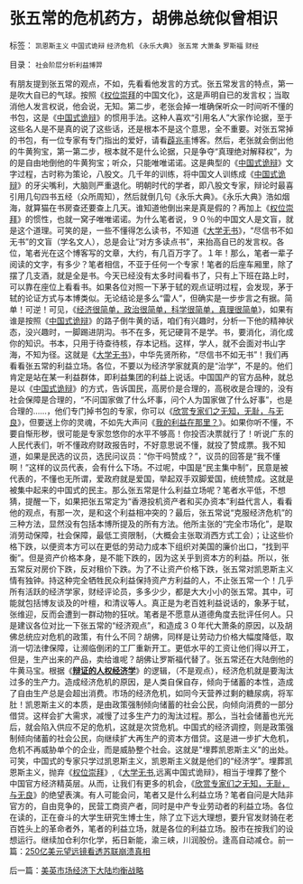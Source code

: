 # 张五常的危机药方，胡佛总统似曾相识

标签： `凯恩斯主义` `中国式诡辩` `经济危机` `《永乐大典》` `张五常` `大萧条` `罗斯福` `财经` 

目录： `社会阶层分析利益博羿`

有朋友提到张五常的观点，不如，先看看他发言的方式。张五常发言的特点，第一是吹大自已的气球。按照《[权位崇拜](../../../2008/10/10/中国式诡辩：官本位文化之权位崇拜心魔.md)的中国文化》，这是声明自已的发言权；当取消他人发言权说，他会说，无知。第二步，老张会掉一堆确保听众一时间听不懂的书包，这是《[中国式诡辩](../../../2008/8/31/“大学无书”，远离中国式诡辩！.md)》的惯用手法。这种人喜欢“引用名人”大家作论据，至于这些名人是不是真的说了这些话，还是根本不是这个意思，全不重要。对张五常掉的书包，有一位专家有专门指出的爱好，请看[薜兆丰](http://blog.sina.com.cn/xuezhaofeng)博客。然后，老张就会倒出他的牛黄狗宝，第一第二步，根本就不是什么论据，只是争夺“真理绝对解释权”，为的是自由地倒他的牛黄狗宝；听众，只能唯唯诺诺。这是典型的《[中国式诡辩](../../../2008/8/31/“大学无书”，远离中国式诡辩！.md)》文字过程，古时称为策论，八股文。几千年的训练，将中国文人训练成《[中国式诡辩](../../../2008/8/31/“大学无书”，远离中国式诡辩！.md)》的牙尖嘴利，大脑则严重退化。明朝时代的学者，即八股文专家，辩论时最喜引用几句四书五经（众所周知），然后就倒几句《永乐大典》。《永乐大典》浩如烟海，就算猫在书房查还要查上几天。谁知道他倒出来是真是假的？再加上《[权位崇拜](../../../2008/10/10/中国式诡辩：官本位文化之权位崇拜心魔.md)》的惯性，也就一窝子唯唯诺诺。为什么笔者说，９０％的中国文人是文盲，就是这个道理。可笑的是，一些不懂得怎么读书，不知道《[大学无书](../../../2008/8/31/“大学无书”，远离中国式诡辩！.md)》，“尽信书不如无书”的文盲（学名文人），总是会让“对方多读点书”，来抬高自已的发言权。各位，笔者光在这个博客写的文章，大约，有几百万字了。１年！那么，笔者一辈子阅读的文字，有多少？笔者相信，不亚于任何一个专家！笔者的后座车厢里，除了摆了几支酒，就是全是书。今天已经没有太多时间看书了，只有上下班在路上时，可以靠在座位上看看书。如果各位对照一下茅于轼的观点证明过程，会发现，茅于轼的论证方式与本博类似。无论结论是多么“雷人”，但确实是一步步言之有据。简单！可逆！可见，《[经济很简单，政治很简单，科学很简单，真理很简单](../../../2009/1/24/经济很简单，政治很简单，科学很简单，真理很简单.md)》，如果有谁是按照《[中国式诡辩](../../../2008/8/31/“大学无书”，远离中国式诡辩！.md)》的路子倒牛黄的话，咱们有兴趣时，分析一下他的精神状态，没兴趣时，一脚踢进阴沟。书不在多，死记硬背不是学。书，要消化，消化成你的知识。书本，只用于待查待核，存本记档。这样，学人，就不会面对书山字海，不知为径。这就是《[大学无书](../../../2008/8/31/“大学无书”，远离中国式诡辩！.md)》，中华先贤所称，“尽信书不如无书”！我们再看看张五常的利益立场。各位，不要以为经济学家就真的是“治学”，不是的。他们肯定是站在某一利益群体，即利益集团的利益上说话。中国国产的官方品种，就总是以《[中国式诡辩](../../../2008/8/31/“大学无书”，远离中国式诡辩！.md)》的方式，告诉国民，高房价是合理的，高税收是合理的，没有社会保障是合理的，“不问国家做了什么坏事，问个人为国家做了什么好事”，也是合理的……，他们专门掉书包的专家，你可以《[欣赏专家们之无知，无耻，与无良](../../../2008/10/20/欣赏专家们之无知，无耻，与无良.md)》，但要送上你的灵魂，不如先大声问《[我的利益在那里？](../../../2009/2/9/黄宗羲定律“老百姓尽量别折腾”.md)》。如果你听不懂，不要自惭形秽，很可能是专家忽悠你的水平不够高！你投否决票就行了！听说广东的人民代表们，听不懂政府财政报告时，不好意思说不懂，就投了赞成票。我不知道，如果是民选的议员，选民问议员：“你干吗赞成？”，议员的回答是“我不懂啊！”这样的议员代表，会有什么下场。不过呢，中国是“民主集中制”，民意是被代表的，不懂也无所谓，爱政府就是爱国，举起双手双脚爱国，统统赞成。这就是被集中起来的中国式的民主。那么张五常是什么利益立场呢？笔者水平低，不想猜，提醒一下，如果把张五常定为“香港投机资产者和买办资本”利益代言人，看看他的观点，有那一次，是和这个利益相冲突的？最后，张五常说“克服经济危机”的三种方法，显然没有包括本博所提及的所有方法。他所主张的“完全市场化”，是取消劳动保障，社会保障，最低工资限制，（大概会主张取消西方式工会）；让这些价格下跌，以便资本方可以在更低的劳动力成本下组织对美国的廉价出口，“找到平衡”。但是资产价格本身，是不能下跌的，因为这关乎到资本方的利益。所以，张五常反对房价下跌，反对租价下跌。为了不让资产价格下跌，张五常对凯恩斯主义情有独钟。持这种完全牺牲民众利益保持资产方利益的人，不止张五常一个！几乎所有活跃的经济学家，财经评论员，多多少少，都是大大小小的张五常。其中，可能就包括博友谈及的叶檀，和清议等人。真正是为老百姓利益说话的，象茅于轼，张维迎，反而会遭到一群动物的狂吠。笔者是不愿意从道德角度去批评任何人。只是建议各位对比一下张五常的“经济观点”，和造成３０年代大萧条的原因，以及胡佛总统应对危机的政策，有什么不同？胡佛，同样是让劳动力价格大幅度降低，取消一切法律保障，让濒临倒闭的工厂重新开工。更低水平的工资让他们得以开工，但是，生产出来的产品，卖给谁呢？胡佛让罗斯福代替了。张五常还在大陆倒他的牛黄马宝。根据《[**辩证的人权经济学**](../../../2009/2/6/人权经济学.md)》的逻辑，（不是观点），经济危机就是要淘汰过多的生产力。造成经济危机的原因，是人类自保自存，倾向于储蓄的本性，造成了自由生产总是会超出消费。市场的经济危机，如同今天营养过剩的糖尿病，将军肚！凯恩斯主义的本质，是由政策强制倾向储蓄的社会公民，向倾向消费的一部分借贷。这样会扩大需求，减慢了过多生产力的淘汰过程。那么，当社会储蓄也光光后，就会陷入供应不足的危机，这就是次贷危机。中国式的经济调控，则是政策强制倾向储蓄的社会公民，向继续扩大再生产的资本方借贷。这是进一步扩大危机，危机不再威胁单个的企业，而是威胁整个社会。这就是"埋葬凯恩斯主义"的出处。可笑，中国式的专家只学过凯恩斯主义，凯恩斯主义就是他们的“经济学”。埋葬凯恩斯主义，抛弃《[权位崇拜](../../../2008/10/10/中国式诡辩：官本位文化之权位崇拜心魔.md)》,《[大学无书](../../../2008/8/31/“大学无书”，远离中国式诡辩！.md),远离中国式诡辩》，相当于埋葬了整个中国官方经济精英层。从而，让我们有更多的机会，《[欣赏专家们之无知，无耻，与无良](../../../2008/10/20/欣赏专家们之无知，无耻，与无良.md)》的绝望表演。有人可能会问，笔者又是什么利益立场？笔者自问是大陆非官方的，自由竞争的，民营工商资产者，同时是中产专业劳动者的利益立场。各位在读的，正在奋斗的大学生研究生博士生，除了立下远大理想，要升官发财骑在老百姓头上的革命者外，笔者的利益立场，就是各位的利益立场。股市在按我们的设想运行。继续加仓利尔化学，拓日新能，渝三峡，川润股份。逢高自动减仓。前一篇：[250亿美元望远镜看透苏联崩溃真相](../../../2009/2/19/250亿美元望远镜看透苏联崩溃真相.md)

后一篇：[美英市场经济下大陆均衡战略](../../../2009/2/20/美英市场经济下大陆均衡战略.md)